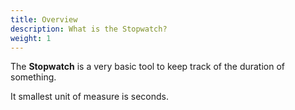 ```yaml
---
title: Overview
description: What is the Stopwatch?
weight: 1
---
```


The **Stopwatch** is a very basic tool to keep track of the duration of something.

It smallest unit of measure is seconds.
